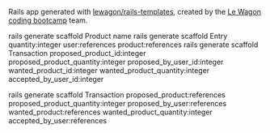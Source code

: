 Rails app generated with [lewagon/rails-templates](https://github.com/lewagon/rails-templates), created by the [Le Wagon coding bootcamp](https://www.lewagon.com) team.


rails generate scaffold Product name
rails generate scaffold Entry quantity:integer user:references product:references
rails generate scaffold Transaction proposed_product_id:integer proposed_product_quantity:integer proposed_by_user_id:integer wanted_product_id:integer wanted_product_quantity:integer accepted_by_user_id:integer


rails generate scaffold Transaction proposed_product:references proposed_product_quantity:integer proposed_by_user:references wanted_product:references wanted_product_quantity:integer accepted_by_user:references

